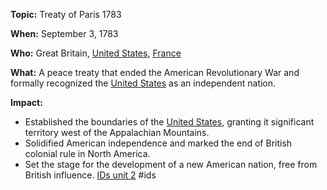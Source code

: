 **Topic:** Treaty of Paris 1783

**When:** September 3, 1783

**Who:** Great Britain, [United States](./../united-states/), [France](./../france/)

**What:** A peace treaty that ended the American Revolutionary War and formally recognized the [United States](./../united-states/) as an independent nation.

**Impact:**

* Established the boundaries of the [United States](./../united-states/), granting it significant territory west of the Appalachian Mountains.
* Solidified American independence and marked the end of British colonial rule in North America.
* Set the stage for the development of a new American nation, free from British influence.
 [IDs unit 2](./../ids-unit-2/)
#ids